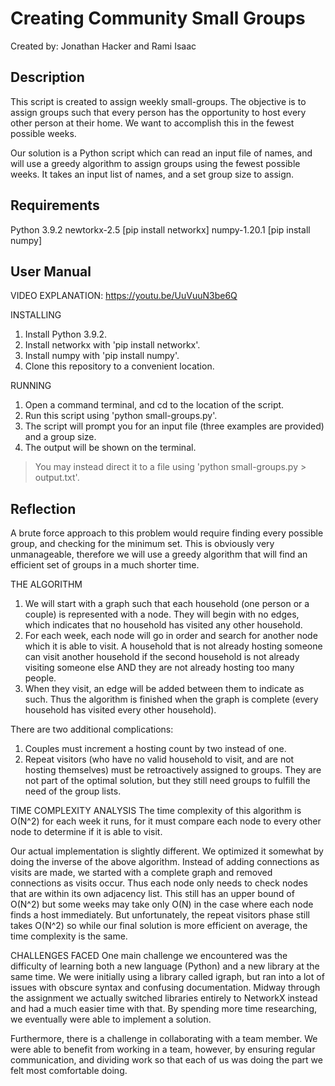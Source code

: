 # Creating Community Small Groups
Created by: Jonathan Hacker and Rami Isaac

## Description
This script is created to assign weekly small-groups. The objective is to assign groups such that every person has the opportunity to host every other person at their home. We want to accomplish this in the fewest possible weeks.

Our solution is a Python script which can read an input file of names, and will use a greedy algorithm to assign groups using the fewest possible weeks. It takes an input list of names, and a set group size to assign.

## Requirements
Python 3.9.2
newtorkx-2.5 [pip install networkx]
numpy-1.20.1 [pip install numpy]

## User Manual
VIDEO EXPLANATION: https://youtu.be/UuVuuN3be6Q

INSTALLING
1. Install Python 3.9.2.
2. Install networkx with 'pip install networkx'.
3. Install numpy with 'pip install numpy'.
4. Clone this repository to a convenient location.

RUNNING
1. Open a command terminal, and cd to the location of the script.
2. Run this script using 'python small-groups.py'.
3. The script will prompt you for an input file (three examples are provided) and a group size.
4. The output will be shown on the terminal.
> You may instead direct it to a file using 'python small-groups.py > output.txt'.

## Reflection
A brute force approach to this problem would require finding every possible group, and checking for the minimum set. This is obviously very unmanageable, therefore we will use a greedy algorithm that will find an efficient set of groups in a much shorter time.

THE ALGORITHM
1. We will start with a graph such that each household (one person or a couple) is represented with a node. They will begin with no edges, which indicates that no household has visited any other household.
2. For each week, each node will go in order and search for another node which it is able to visit. A household that is not already hosting someone can visit another household if the second household is not already visiting someone else AND they are not already hosting too many people.
3. When they visit, an edge will be added between them to indicate as such. Thus the algorithm is finished when the graph is complete (every household has visited every other household).

There are two additional complications:
1. Couples must increment a hosting count by two instead of one.
2. Repeat visitors (who have no valid household to visit, and are not hosting themselves) must be retroactively assigned to groups. They are not part of the optimal solution, but they still need groups to fulfill the need of the group lists.

TIME COMPLEXITY ANALYSIS
The time complexity of this algorithm is O(N^2) for each week it runs, for it must compare each node to every other node to determine if it is able to visit.

Our actual implementation is slightly different. We optimized it somewhat by doing the inverse of the above algorithm. Instead of adding connections as visits are made, we started with a complete graph and removed connections as visits occur. Thus each node only needs to check nodes that are within its own adjacency list. This still has an upper bound of O(N^2) but some weeks may take only O(N) in the case where each node finds a host immediately. But unfortunately, the repeat visitors phase still takes O(N^2) so while our final solution is more efficient on average, the time complexity is the same.

CHALLENGES FACED
One main challenge we encountered was the difficulty of learning both a new language (Python) and a new library at the same time. We were initially using a library called igraph, but ran into a lot of issues with obscure syntax and confusing documentation. Midway through the assignment we actually switched libraries entirely to NetworkX instead and had a much easier time with that. By spending more time researching, we eventually were able to implement a solution.

Furthermore, there is a challenge in collaborating with a team member. We were able to benefit from working in a team, however, by ensuring regular communication, and dividing work so that each of us was doing the part we felt most comfortable doing.